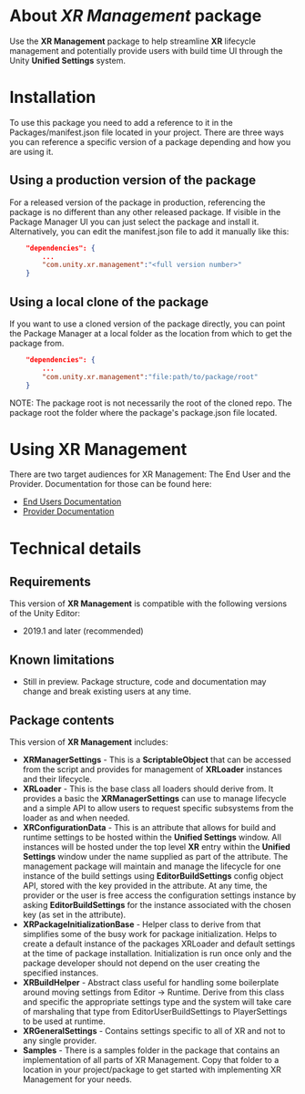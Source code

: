 # About *XR Management* package

Use the **XR Management** package to help streamline **XR** lifecycle management and potentially provide users with build time UI through the Unity **Unified Settings** system.

# Installation

To use this package you need to add a reference to it in the Packages/manifest.json file located in your project. There are three ways you can reference a specific version of a package depending and how you are using it.

## Using a production version of the package

For a released version of the package in production, referencing the package is no different than any other released package. If visible in the Package Manager UI you can just select the package and install it. Alternatively, you can edit the manifest.json file to add it manually like this:

```json
	"dependencies": {
        ...
		"com.unity.xr.management":"<full version number>"
	}
```

## Using a local clone of the package

If you want to use a cloned version of the package directly, you can point the Package Manager at a local folder as the location from which to get the package from.

```json
	"dependencies": {
        ...
		"com.unity.xr.management":"file:path/to/package/root"
	}
```

NOTE: The package root is not necessarily the root of the cloned repo. The package root the folder where the package's package.json file located.


# Using XR Management

There are two target audiences for XR Management: The End User and the Provider. Documentation for those can be found here:

* [End Users Documentation](./EndUser.md)
* [Provider Documentation](./Provider.md)

# Technical details

## Requirements

This version of **XR Management** is compatible with the following versions of the Unity Editor:

* 2019.1 and later (recommended)

## Known limitations

* Still in preview. Package structure, code and documentation may change and break existing users at any time.

## Package contents

This version of **XR Management** includes:

* **XRManagerSettings** - This is a **ScriptableObject** that can be accessed from the script and provides for management of **XRLoader** instances and their lifecycle.
* **XRLoader** - This is the base class all loaders should derive from. It provides a basic the **XRManagerSettings** can use to manage lifecycle and a simple API to allow users to request specific subsystems from the loader as and when needed.
* **XRConfigurationData** - This is an attribute that allows for build and runtime settings to be hosted within the **Unified Settings** window. All instances will be hosted under the top level **XR** entry within the **Unified Settings** window under the name supplied as part of the attribute. The management package will maintain and manage the lifecycle for one instance of the build settings using **EditorBuildSettings** config object API, stored with the key provided in the attribute. At any time, the provider or the user is free access the configuration settings instance by asking **EditorBuildSettings** for the instance associated with the chosen key (as set in the attribute).
* **XRPackageInitializationBase** - Helper class to derive from that simplifies some of the busy work for package initialization. Helps to create a default instance of the packages XRLoader and default settings at the time of package installation. Initialization is run once only and the package developer should not depend on the user creating the specified instances.
* **XRBuildHelper** - Abstract class useful for handling some boilerplate around moving settings from Editor -> Runtime. Derive from this class and specific the appropriate settings type and the system will take care of marshaling that type from EditorUserBuildSettings to PlayerSettings to be used at runtime.
* **XRGeneralSettings** - Contains settings specific to all of XR and not to any single provider.
* **Samples** - There is a samples folder in the package that contains an implementation of all parts of XR Management. Copy that folder to a location in your project/package to get started with implementing XR Management for your needs.
